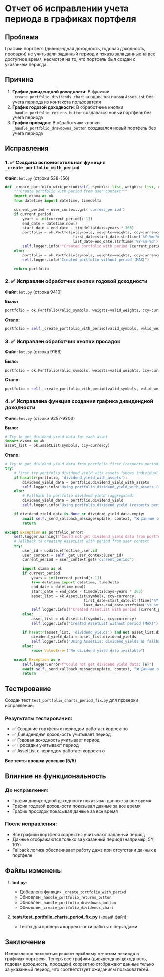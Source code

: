# Отчет об исправлении учета периода в графиках портфеля

## Проблема

Графики портфеля (дивидендная доходность, годовая доходность, просадки) не учитывали заданный период и показывали данные за все доступное время, несмотря на то, что портфель был создан с указанием периода.

## Причина

1. **График дивидендной доходности**: В функции `_create_portfolio_dividends_chart` создавался новый `AssetList` без учета периода из контекста пользователя
2. **График годовой доходности**: В обработчике кнопки `_handle_portfolio_returns_button` создавался новый портфель без учета периода
3. **График просадок**: В обработчике кнопки `_handle_portfolio_drawdowns_button` создавался новый портфель без учета периода

## Исправления

### 1. ✅ Создана вспомогательная функция `_create_portfolio_with_period`

**Файл**: `bot.py` (строки 538-556)

```python
def _create_portfolio_with_period(self, symbols: list, weights: list, currency: str, user_context: dict) -> object:
    """Create portfolio with period from user context"""
    import okama as ok
    from datetime import datetime, timedelta
    
    current_period = user_context.get('current_period')
    if current_period:
        years = int(current_period[:-1])
        end_date = datetime.now()
        start_date = end_date - timedelta(days=years * 365)
        portfolio = ok.Portfolio(symbols, weights=weights, ccy=currency,
                               first_date=start_date.strftime('%Y-%m-%d'), 
                               last_date=end_date.strftime('%Y-%m-%d'))
        self.logger.info(f"Created portfolio with period {current_period}")
    else:
        portfolio = ok.Portfolio(symbols, weights=weights, ccy=currency)
        self.logger.info("Created portfolio without period (MAX)")
    
    return portfolio
```

### 2. ✅ Исправлен обработчик кнопки годовой доходности

**Файл**: `bot.py` (строка 9410)

**Было:**
```python
portfolio = ok.Portfolio(valid_symbols, weights=valid_weights, ccy=currency)
```

**Стало:**
```python
portfolio = self._create_portfolio_with_period(valid_symbols, valid_weights, currency, user_context)
```

### 3. ✅ Исправлен обработчик кнопки просадок

**Файл**: `bot.py` (строка 9166)

**Было:**
```python
portfolio = ok.Portfolio(valid_symbols, weights=valid_weights, ccy=currency)
```

**Стало:**
```python
portfolio = self._create_portfolio_with_period(valid_symbols, valid_weights, currency, user_context)
```

### 4. ✅ Исправлена функция создания графика дивидендной доходности

**Файл**: `bot.py` (строки 9257-9303)

**Было:**
```python
# Try to get dividend yield data for each asset
import okama as ok
asset_list = ok.AssetList(symbols, ccy=currency)
```

**Стало:**
```python
# Try to get dividend yield data from portfolio first (respects period)
try:
    # First try portfolio dividend yield with assets (shows individual assets)
    if hasattr(portfolio, 'dividend_yield_with_assets'):
        dividend_yield_data = portfolio.dividend_yield_with_assets
        self.logger.info("Using portfolio.dividend_yield_with_assets (respects period)")
    else:
        # Fallback to portfolio dividend yield (aggregated)
        dividend_yield_data = portfolio.dividend_yield
        self.logger.info("Using portfolio.dividend_yield (respects period)")
    
    if dividend_yield_data is None or dividend_yield_data.empty:
        await self._send_callback_message(update, context, "❌ Данные о дивидендах не содержат информацию для отображения.")
        return
        
except Exception as portfolio_error:
    self.logger.warning(f"Could not get dividend yield data from portfolio: {portfolio_error}")
    # Fallback to creating AssetList with period from user context
    try:
        user_id = update.effective_user.id
        user_context = self._get_user_context(user_id)
        current_period = user_context.get('current_period')
        
        import okama as ok
        if current_period:
            years = int(current_period[:-1])
            from datetime import datetime, timedelta
            end_date = datetime.now()
            start_date = end_date - timedelta(days=years * 365)
            asset_list = ok.AssetList(symbols, ccy=currency,
                                    first_date=start_date.strftime('%Y-%m-%d'), 
                                    last_date=end_date.strftime('%Y-%m-%d'))
            self.logger.info(f"Created AssetList with period {current_period}")
        else:
            asset_list = ok.AssetList(symbols, ccy=currency)
            self.logger.info("Created AssetList without period (MAX)")
        
        if hasattr(asset_list, 'dividend_yields') and not asset_list.dividend_yields.empty:
            dividend_yield_data = asset_list.dividend_yields
            self.logger.info("Using AssetList dividend_yields as fallback")
        else:
            raise ValueError("No dividend yield data available")
            
    except Exception as e:
        self.logger.error(f"Could not get dividend yield data: {e}")
        await self._send_callback_message(update, context, "❌ Данные о дивидендах не содержат информацию для отображения.")
        return
```

## Тестирование

Создан тест `test_portfolio_charts_period_fix.py` для проверки исправлений:

### Результаты тестирования:
- ✅ Создание портфеля с периодом работает корректно
- ✅ Дивидендная доходность учитывает период
- ✅ Годовая доходность учитывает период  
- ✅ Просадки учитывают период
- ✅ AssetList с периодом работает корректно

**Все тесты прошли успешно (5/5)**

## Влияние на функциональность

### До исправления:
- График дивидендной доходности показывал данные за все время
- График годовой доходности показывал данные за все время
- График просадок показывал данные за все время

### После исправления:
- Все графики портфеля корректно учитывают заданный период
- Данные отображаются только за указанный период (например, 5Y, 10Y)
- Fallback логика обеспечивает работу даже при отсутствии данных в портфеле

## Файлы изменены

1. **bot.py**:
   - Добавлена функция `_create_portfolio_with_period`
   - Обновлен `_handle_portfolio_returns_button`
   - Обновлен `_handle_portfolio_drawdowns_button`
   - Обновлен `_create_portfolio_dividends_chart`

2. **tests/test_portfolio_charts_period_fix.py** (новый файл):
   - Тесты для проверки корректности работы с периодами

## Заключение

Исправление полностью решает проблему с учетом периода в графиках портфеля. Теперь все графики (дивидендная доходность, годовая доходность, просадки) корректно отображают данные только за указанный период, что соответствует ожиданиям пользователей.
